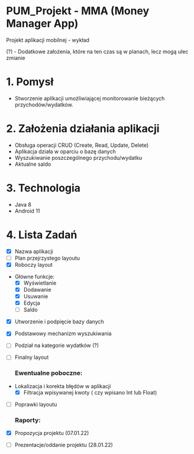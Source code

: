 # PUM_Projekt - MMA (Money Manager App)
Projekt aplikacji mobilnej - wykład

(?) - Dodatkowe założenia, które na ten czas są w planach, lecz mogą ulec zmianie 

# 1. Pomysł 
- Stworzenie aplikacji umożliwiającej monitorowanie bieżących przychodów/wydatków.
# 2. Założenia działania aplikacji
- Obsługa operacji CRUD (Create, Read, Update, Delete)
- Aplikacja działa w oparciu o bazę danych
- Wyszukiwanie poszczególnego przychodu/wydatku
- Aktualne saldo 
# 3. Technologia 
- Java 8
- Android 11
# 4. Lista Zadań
- [x] Nazwa aplikacji
- [ ] Plan przejrzystego layoutu
- [x] Roboczy layout
- Główne funkcje:
  - [x] Wyświetlanie 
  - [x] Dodawanie
  - [x] Usuwanie
  - [x] Edycja
  - [ ] Saldo
- [x] Utworzenie i podpięcie bazy danych 
- [x] Podstawowy mechanizm wyszukiwania
- [ ] Podział na kategorie wydatków (?)
- [ ] Finalny layout

  ### Ewentualne poboczne:
- Lokalizacja i korekta błędów w aplikacji
  - [x] Filtracja wpisywanej kwoty ( czy wpisano Int lub Float)
- [ ] Poprawki layoutu

  ### Raporty:
 - [x] Propozycja projektu (07.01.22)
 - [ ] Prezentacje/oddanie projektu (28.01.22)




